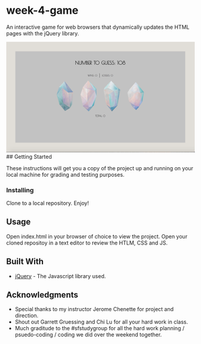 # week-4-game
An interactive game for web browsers that dynamically updates the HTML pages with the jQuery library.

<img src="assets/images/poster.jpg?raw=true" >
## Getting Started

These instructions will get you a copy of the project up and running on your local machine for grading and testing purposes.

### Installing

Clone to a local repository. Enjoy!

## Usage

Open index.html in your browser of choice to view the project.
Open your cloned repositoy in a text editor to review the HTLM, CSS and JS.


## Built With

* [jQuery](http://api.jquery.com/) - The Javascript library used.

## Acknowledgments

* Special thanks to my instructor Jerome Chenette for project and direction.
* Shout out Garrett Gruessing and Chi Lu for all your hard work in class.
* Much graditude to the #sfstudygroup for all the hard work planning / psuedo-coding / coding we did over the weekend together. 
